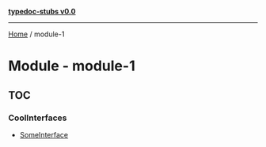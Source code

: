 [**typedoc-stubs v0.0**](../README.md)

***

[Home](../README.md) / module-1

# Module - module-1

## TOC

### CoolInterfaces

- [SomeInterface](interfaces/SomeInterface.md)
